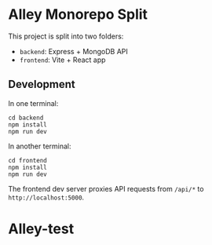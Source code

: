 # Alley Monorepo Split

This project is split into two folders:

- `backend`: Express + MongoDB API
- `frontend`: Vite + React app

## Development

In one terminal:

```
cd backend
npm install
npm run dev
```

In another terminal:

```
cd frontend
npm install
npm run dev
```

The frontend dev server proxies API requests from `/api/*` to `http://localhost:5000`.
# Alley-test

